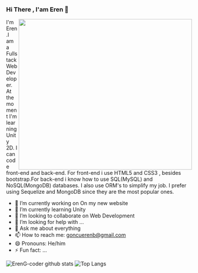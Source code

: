 ### Hi There , I'am Eren 👋


<img  src='https://fiverr-res.cloudinary.com/images/q_auto,f_auto/gigs/134250410/original/2c8552599400d0245027cebc75045c3f0b117e22/create-a-website-using-html-css-javascript-node-js.jpeg' align='right' width='470' height='408'>


<p class='mb-5'>I'm Eren.I am a Fullstack Web Developer. At the moment I'm learning Unity 2D. I can code front-end and back-end.
For front-end i use HTML5 and CSS3 , besides bootstrap.For back-end i know how to use SQL(MySQL) and NoSQL(MongoDB) databases. I also 
use ORM's to simplify my job. I prefer using Sequelize and MongoDB since they are the most popular ones.</p>

- 🔭 I’m currently working on On my new website
- 🌱 I’m currently learning Unity
- 👯 I’m looking to collaborate on Web Development
- 🤔 I’m looking for help with ...
- 💬 Ask me about everything
- 📫 How to reach me: goncuerenb@gmail.com
- 😄 Pronouns: He/him
- ⚡ Fun fact: ...

![ErenG-coder github stats](https://github-readme-stats.vercel.app/api?username=ErenG-coder&theme=tokyo-night)
![Top Langs](https://github-readme-stats.vercel.app/api/top-langs/?username=ErenG-coder&layout=compact&langs-count=4)

